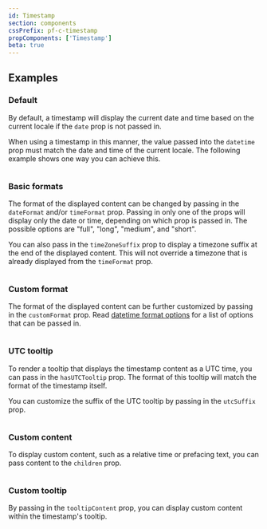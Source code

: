 ```yaml
---
id: Timestamp
section: components
cssPrefix: pf-c-timestamp
propComponents: ['Timestamp']
beta: true
---
```


## Examples

### Default

By default, a timestamp will display the current date and time based on the current locale if the `date` prop is not passed in.

When using a timestamp in this manner, the value passed into the `datetime` prop must match the date and time of the current locale. The following example shows one way you can achieve this.

```ts file="./TimestampDefault.tsx"
```

### Basic formats

The format of the displayed content can be changed by passing in the `dateFormat` and/or `timeFormat` prop. Passing in only one of the props will display only the date or time, depending on which prop is passed in. The possible options are "full", "long", "medium", and "short".

You can also pass in the `timeZoneSuffix` prop to display a timezone suffix at the end of the displayed content. This will not override a timezone that is already displayed from the `timeFormat` prop.

```ts file="./TimestampBasicFormats.tsx"
```

### Custom format

The format of the displayed content can be further customized by passing in the `customFormat` prop. Read [datetime format options](https://developer.mozilla.org/en-US/docs/Web/JavaScript/Reference/Global_Objects/Intl/DateTimeFormat/DateTimeFormat#options) for a list of options that can be passed in.

```ts file="./TimestampCustomFormat.tsx"
```

### UTC tooltip

To render a tooltip that displays the timestamp content as a UTC time, you can pass in the `hasUTCTooltip` prop. The format of this tooltip will match the format of the timestamp itself.

You can customize the suffix of the UTC tooltip by passing in the `utcSuffix` prop.

```ts file="./TimestampUTCTooltip.tsx"
```

### Custom content

To display custom content, such as a relative time or prefacing text, you can pass content to the `children` prop.

```ts file="TimestampCustomContent.tsx"
```

### Custom tooltip

By passing in the `tooltipContent` prop, you can display custom content within the timestamp's tooltip.

```ts file="TimestampCustomTooltip.tsx"
```
